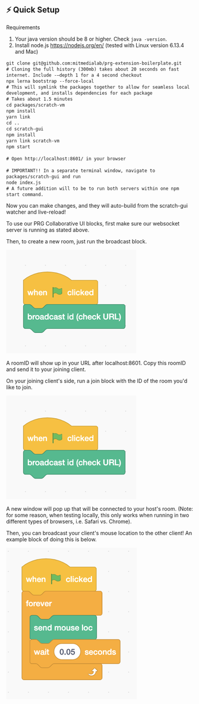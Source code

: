 ## ⚡ Quick Setup️

Requirements
1. Your java version should be 8 or higher. Check `java -version`.
2. Install node.js https://nodejs.org/en/ (tested with Linux version 6.13.4 and Mac)

```shell script
git clone git@github.com:mitmedialab/prg-extension-boilerplate.git
# Cloning the full history (300mb) takes about 20 seconds on fast internet. Include -–depth 1 for a 4 second checkout
npx lerna bootstrap --force-local
# This will symlink the packages together to allow for seamless local development, and installs dependencies for each package
# Takes about 1.5 minutes
cd packages/scratch-vm
npm install
yarn link
cd ..
cd scratch-gui
npm install
yarn link scratch-vm
npm start

# Open http://localhost:8601/ in your browser

# IMPORTANT!! In a separate terminal window, navigate to packages/scratch-gui and run
node index.js
# A future addition will to be to run both servers within one npm start command.
```

Now you can make changes, and they will auto-build from the scratch-gui watcher and live-reload!

To use our PRG Collaborative UI blocks, first make sure our websocket server is running as stated above.

Then, to create a new room, just run the broadcast block.

![broadcast block example](./broadcast.png)

A roomID will show up in your URL after localhost:8601. Copy this roomID and send it to your joining client.

On your joining client's side, run a join block with the ID of the room you'd like to join.

![join block example](./broadcast.png)

A new window will pop up that will be connected to your host's room. (Note: for some reason, when testing locally, this only works when running in two different types of browsers, i.e. Safari vs. Chrome).

Then, you can broadcast your client's mouse location to the other client! An example block of doing this is below.

![mouse loc block example](./send_mouse.png)
